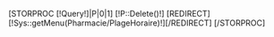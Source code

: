[STORPROC [!Query!]|P|0|1]
        [!P::Delete()!]
        [REDIRECT][!Sys::getMenu(Pharmacie/PlageHoraire)!][/REDIRECT]
[/STORPROC]
